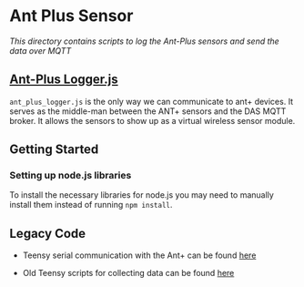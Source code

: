 # Ant Plus Sensor

*This directory contains scripts to log the Ant-Plus sensors and send the data over MQTT*

## **[Ant-Plus Logger.js](https://github.com/monash-human-power/data-acquisition-system/blob/master/ant_plus_sensor/ant_plus_logger.js)**
`ant_plus_logger.js` is the only way we can communicate to ant+ devices. It serves as the middle-man between the ANT+ sensors and the DAS MQTT broker. It allows the sensors to show up as a virtual wireless sensor module.

## **Getting Started**

### Setting up node.js libraries
To install the necessary libraries for node.js you may need to manually install them instead of running `npm install`.

## **Legacy Code**
+ Teensy serial communication with the Ant+ can be found [here](https://github.com/monash-human-power/data-acquisition-system/blob/v2/Raspi/DAS.js)

+ Old Teensy scripts for collecting data can be found [here](https://github.com/monash-human-power/data-acquisition-system/tree/v2/Teensy)
